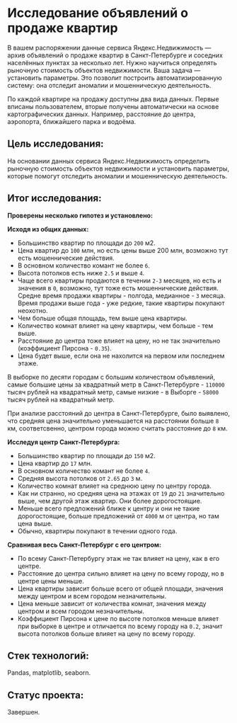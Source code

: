 # Исследование объявлений о продаже квартир

В вашем распоряжении данные сервиса Яндекс.Недвижимость — архив объявлений о продаже квартир в Санкт-Петербурге и соседних населённых пунктах за несколько лет. Нужно научиться определять рыночную
стоимость объектов недвижимости. Ваша задача — установить параметры. Это позволит построить автоматизированную систему: она отследит аномалии и мошенническую деятельность.

По каждой квартире на продажу доступны два вида данных. Первые вписаны пользователем, вторые получены автоматически на основе картографических данных. Например, расстояние до центра, аэропорта, ближайшего парка и водоёма.

## Цель исследования:

На основании данных сервиса Яндекс.Недвижимость определить рыночную стоимость объектов недвижимости и установить параметры, которые помогут отследить аномалии и мошенническую деятельность.

## Итог исследования:

**Проверены несколько гипотез и установлено:**

**Исходя из общих данных:** 
* Большинство квартир по площади до `200` м2.
* Цена квартир до `100` млн, но есть цены выше 200 млн, возможно тут есть мошеннические действия.
* В основном количество комант не более `6`.
* Высота потолков есть ниже `2.5` и выше `4`.
* Чаще всего квартиры продаются в течении `2-3` месяцев, но есть и значения в `0`, возможно, тут тоже есть мошеннические действия. Средне время продажи квартиры - полгода, медианное - `3` месяца. Время продажи выше года - уже редкие, такие квартиры покупают неохотно.
* Чем больше общая площадь, тем выше цена квартиры.
* Количество комнат влияет на цену квартиры, чем больше - тем выше.
* Расстояние до центра тоже влияет на цену, но не так значительно (коэффициент Пирсона - `0.35`).
* Цена будет выше, если она не нахолится на первом или последнем этаже.

В выборке по десяти городам с большим количеством объявлений, самые большие цены за квадратный метр в Санкт-Петербурге - `110000` тысяч рублей на квадратный метр, самые низкие - в Выборге - `58000` тысяч рублей на квадратный метр.

При анализе расстояний до центра в Санкт-Петербурге, было выявлено, что средняя цена значительно уменьшается на расстоянии больше `8` км, соответсвенно, центром города можно считать расстояние до `8` км.

**Исследуя центр Санкт-Петербурга:**
* Большинство квартир по площади до `150` м2.
* Цена квартир до `17` млн.
* В основном количество комант не более `4`.
* Средняя высота потолков от `2.65` до `3` м.
* Количество комнат влияет на среднюю цену по центру города.
* Как ни странно, но средняя цена на этажах от `19` до `21` значительно выше, чем другой этаж квартир. Они более дорогостоящие.
* Меньше всего предложений ближе к центру и они не такие дорогостоящие, больше предложений от `4000` м от центра, но там цена выше.
* Обычно, квартиры покупают в течении одного года.

**Сравнивая весь Санкт-Петербург с его центром:**
* По всему Санкт-Петербургу этаж не так влияет на цену, как в его центре.
* Расстояние до центра сильно влияет на цену по всему городу, но в центре цены меньше.
* Цена квартиры зависит больше всего от общей площади, значения между центром и всем городом незначительны.
* Цена меньше зависит от количества комнат, значения между центром и всем городом незначительны.
* Коэффициент Пирсона к цене по высоте потолков меньше влияет при выборке в центре и отличается по всему городу на `0.2`, значит высота потолков больше влияет на цену по всему городу.

## Стек технологий:

Pandas, matplotlib, seaborn.

## Статус проекта:

Завершен.


